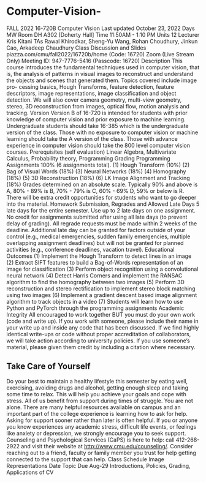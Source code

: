 # Computer-Vision-
FALL 2022
16-720B Computer Vision
Last updated October 23, 2022
Days MW
Room DH A302 [Doherty Hall]
Time 11:50AM - 1:10 PM
Units 12
Lecturer Kris Kitani
TAs Rawal Khirodkar, Sheng-Yu Wang, Rohan Choudhury, Jinkun Cao, Arkadeep Chaudhury
Class Discussion and Slides piazza.com/cmu/fall2022/16720b/home (Code: 16720)
Zoom (Live Stream Only) Meeting ID: 947-7776-5416 (Passcode: 16720)
Description
This course introduces the fundamental techniques used in computer vision, that is, the analysis of patterns in visual
images to reconstruct and understand the objects and scenes that generated them. Topics covered include image pro-
cessing basics, Hough Transforms, feature detection, feature descriptors, image representations, image classification
and object detection. We will also cover camera geometry, multi-view geometry, stereo, 3D reconstruction from images,
optical flow, motion analysis and tracking.
Version
Version B of 16-720 is intended for students with prior knowledge of computer vision and prior exposure to machine
learning. Undergraduate students should take 16-385 which is the undergraduate version of the class. Those with no
exposure to computer vision or machine learning should take the A version of the class. Those with advance experience
in computer vision should take the 800 level computer vision courses.
Prerequisites (self evaluation)
Linear Algebra, Multivariate Calculus, Probability theory, Programming
Grading
Programming Assignments 100% (6 assignments total).
(1) Hough Transform (10%)
(2) Bag of Visual Words (18%)
(3) Neural Networks (18%)
(4) Homography (18%)
(5) 3D Reconstruction (18%)
(6) LK Image Alignment and Tracking (18%)
Grades determined on an absolute scale. Typically 90% and above is A, 80% - 89% is B, 70% - 79% is C, 60% - 69% D,
59% or below is R. There will be extra credit opportunities for students who want to go deeper into the material.
Homework Submission, Regrades and Allowed Late Days
5 late days for the entire semester. Use up to 2 late days on one assignment. No credit for assignments submitted
after using all late days (to prevent delay of grading). All regrade requests must be made within 2 weeks of the
deadline. Additional late day can be granted for factors outside of your control (e.g., medical emergencies, sudden family
emergencies, multiple overlapping assignment deadlines) but will not be granted for planned activities (e.g., conference
deadlines, vacation travel).
Educational Outcomes
(1) Implement the Hough Transform to detect lines in an image
(2) Extract SIFT features to build a Bag-of-Words representation of an image for classification
(3) Perform object recognition using a convolutional neural network
(4) Detect Harris Corners and implement the RANSAC algorithm to find the homography between two images
(5) Perform 3D reconstruction and stereo rectification to implement stereo block matching using two images
(6) Implement a gradient descent based image alignment algorithm to track objects in a video
(7) Students will learn how to use Python and PyTorch through the programming assignments
Academic Integrity
All encouraged to work together BUT you must do your own work (code and write up). If you work with someone,
please include their name in your write up and inside any code that has been discussed. If we find highly identical
write-ups or code without proper accreditation of collaborators, we will take action according to university policies. If
you use someone’s material, please given them credit by including a citation where necessary.

## Take Care of Yourself
Do your best to maintain a healthy lifestyle this semester by eating well, exercising, avoiding drugs and alcohol, getting
enough sleep and taking some time to relax. This will help you achieve your goals and cope with stress. All of us benefit
from support during times of struggle. You are not alone. There are many helpful resources available on campus and
an important part of the college experience is learning how to ask for help. Asking for support sooner rather than
later is often helpful. If you or anyone you know experiences any academic stress, difficult life events, or feelings like
anxiety or depression, we strongly encourage you to seek support. Counseling and Psychological Services (CaPS) is
here to help: call 412-268-2922 and visit their website at http://www.cmu.edu/counseling/. Consider reaching
out to a friend, faculty or family member you trust for help getting connected to the support that can help.
Class Schedule
Image Representations
Date Topic Due
Aug-29 Introductions, Policies, Grading, Applications of CV
